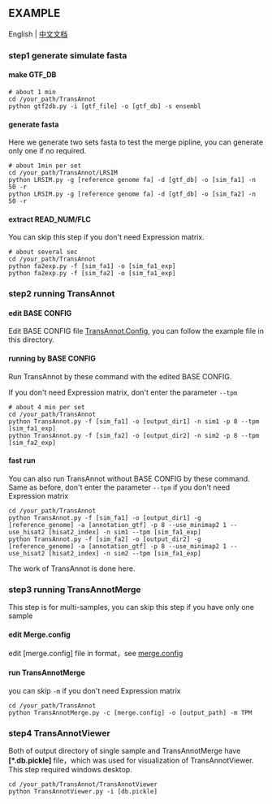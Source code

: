 ## EXAMPLE

English | [中文文档](https://github.com/captorr/TransAnnot/blob/master/example/readme.cn.md)

### step1 generate simulate fasta

#### make GTF_DB
	
	# about 1 min
	cd /your_path/TransAnnot
	python gtf2db.py -i [gtf_file] -o [gtf_db] -s ensembl

#### generate fasta

Here we generate two sets fasta to test the merge pipline, you can generate only one if no required.
	
	# about 1min per set
	cd /your_path/TransAnnot/LRSIM
	python LRSIM.py -g [reference genome fa] -d [gtf_db] -o [sim_fa1] -n 50 -r
	python LRSIM.py -g [reference genome fa] -d [gtf_db] -o [sim_fa2] -n 50 -r

#### extract READ_NUM/FLC

You can skip this step if you don't need Expression matrix.

	# about several sec	
	cd /your_path/TransAnnot
	python fa2exp.py -f [sim_fa1] -o [sim_fa1_exp]
	python fa2exp.py -f [sim_fa2] -o [sim_fa1_exp]


### step2 running TransAnnot

#### edit BASE CONFIG

Edit BASE CONFIG file [TransAnnot.Config](https://github.com/captorr/TransAnnot/blob/master/example/TransAnnot.Config), you can follow the example file in this directory.

#### running by BASE CONFIG

Run TransAnnot by these command with the edited BASE CONFIG. 

If you don't need Expression matrix, don't enter the parameter `--tpm`
	
	# about 4 min per set
	cd /your_path/TransAnnot
	python TransAnnot.py -f [sim_fa1] -o [output_dir1] -n sim1 -p 8 --tpm [sim_fa1_exp]
	python TransAnnot.py -f [sim_fa2] -o [output_dir2] -n sim2 -p 8 --tpm [sim_fa2_exp]

#### fast run

You can also run TransAnnot without BASE CONFIG by these command.
Same as before, don't enter the parameter `--tpm` if you don't need Expression matrix

	cd /your_path/TransAnnot
	python TransAnnot.py -f [sim_fa1] -o [output_dir1] -g [reference_genome] -a [annotation_gtf] -p 8 --use_minimap2 1 --use_hisat2 [hisat2_index] -n sim1 --tpm [sim_fa1_exp]
	python TransAnnot.py -f [sim_fa2] -o [output_dir2] -g [reference_genome] -a [annotation_gtf] -p 8 --use_minimap2 1 --use_hisat2 [hisat2_index] -n sim2 --tpm [sim_fa1_exp]

The work of TransAnnot is done here.

### step3 running TransAnnotMerge

This step is for multi-samples, you can skip this step if you have only one sample

#### edit Merge.config

edit [merge.config] file in format，see [merge.config](https://github.com/captorr/TransAnnot/blob/master/example/merge.config)

#### run TransAnnotMerge

you can skip `-m` if you don't need Expression matrix

	cd /your_path/TransAnnot
	python TransAnnotMerge.py -c [merge.config] -o [output_path] -m TPM

### step4 TransAnnotViewer

Both of output directory of single sample and TransAnnotMerge have **[*.db.pickle]** file，which was used for visualization of TransAnnotViewer.
This step required windows desktop.

	cd /your_path/TransAnnot/TransAnnotViewer
	python TransAnnotViewer.py -i [db.pickle]